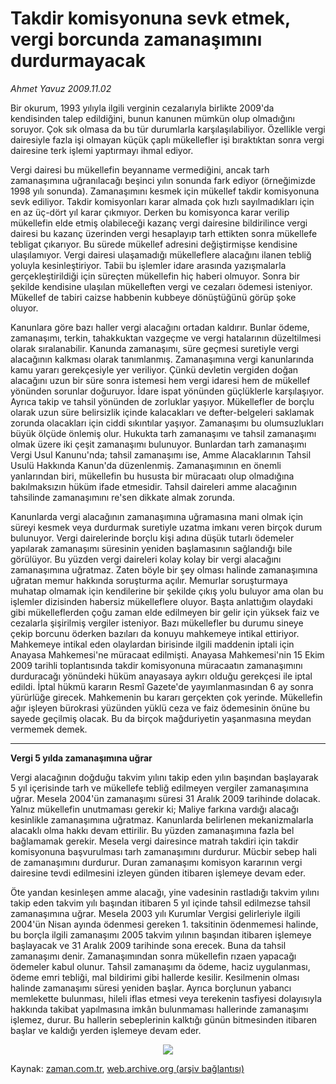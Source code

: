 # Takdir komisyonuna sevk etmek, vergi borcunda zamanaşımını durdurmayacak

*Ahmet Yavuz 2009.11.02*

<tr><td class="metin" colspan="2" style="padding-top: 20px; padding-left: 5px; ">Bir okurum, 1993 yılıyla ilgili verginin cezalarıyla birlikte 2009'da kendisinden talep edildiğini, bunun kanunen mümkün olup olmadığını soruyor. Çok sık olmasa da bu tür durumlarla karşılaşılabiliyor. Özellikle vergi dairesiyle fazla işi olmayan küçük çaplı mükellefler işi bıraktıktan sonra vergi dairesine terk işlemi yaptırmayı ihmal ediyor.</td></tr><tr><td class="metin" colspan="2" style="padding-top: 20px; padding-left: 5px; "><p>
<p>Vergi dairesi bu mükellefin beyanname vermediğini, ancak tarh zamanaşımına uğranılacağı beşinci yılın sonunda fark ediyor (örneğimizde 1998 yılı sonunda). Zamanaşımını kesmek için mükellef takdir komisyonuna sevk ediliyor. Takdir komisyonları karar almada çok hızlı sayılmadıkları için en az üç-dört yıl karar çıkmıyor. Derken bu komisyonca karar verilip mükellefin elde etmiş olabileceği kazanç vergi dairesine bildirilince vergi dairesi bu kazanç üzerinden vergi hesaplayıp tarh ettikten sonra mükellefe tebligat çıkarıyor. Bu sürede mükellef adresini değiştirmişse kendisine ulaşılamıyor. Vergi dairesi ulaşamadığı mükelleflere alacağını ilanen tebliğ yoluyla kesinleştiriyor. Tabii bu işlemler idare arasında yazışmalarla gerçekleştirildiği için süreçten mükellefin hiç haberi olmuyor. Sonra bir şekilde kendisine ulaşılan mükelleften vergi ve cezaları ödemesi isteniyor. Mükellef de tabiri caizse habbenin kubbeye dönüştüğünü görüp şoke oluyor.
<p>Kanunlara göre bazı haller vergi alacağını ortadan kaldırır. Bunlar ödeme, zamanaşımı, terkin, tahakkuktan vazgeçme ve vergi hatalarının düzeltilmesi olarak sıralanabilir. Kanunda zamanaşımı, süre geçmesi suretiyle vergi alacağının kalkması olarak tanımlanmış. Zamanaşımına vergi kanunlarında kamu yararı gerekçesiyle yer veriliyor. Çünkü devletin vergiden doğan alacağını uzun bir süre sonra istemesi hem vergi idaresi hem de mükellef yönünden sorunlar doğuruyor. İdare ispat yönünden güçlüklerle karşılaşıyor. Ayrıca takip ve tahsil yönünden de zorluklar yaşıyor. Mükellefler de borçlu olarak uzun süre belirsizlik içinde kalacakları ve defter-belgeleri saklamak zorunda olacakları için ciddi sıkıntılar yaşıyor. Zamanaşımı bu olumsuzlukları büyük ölçüde önlemiş olur. Hukukta tarh zamanaşımı ve tahsil zamanaşımı olmak üzere iki çeşit zamanaşımı bulunuyor. Bunlardan tarh zamanaşımı Vergi Usul Kanunu'nda; tahsil zamanaşımı ise, Amme Alacaklarının Tahsil Usulü Hakkında Kanun'da düzenlenmiş. Zamanaşımının en önemli yanlarından biri, mükellefin bu hususta bir müracaatı olup olmadığına bakılmaksızın hüküm ifade etmesidir. Tahsil daireleri amme alacağının tahsilinde zamanaşımını re'sen dikkate almak zorunda.
<p>Kanunlarda vergi alacağının zamanaşımına uğramasına mani olmak için süreyi kesmek veya durdurmak suretiyle uzatma imkanı veren birçok durum bulunuyor. Vergi dairelerinde borçlu kişi adına düşük tutarlı ödemeler yapılarak zamanaşımı süresinin yeniden başlamasının sağlandığı bile görülüyor. Bu yüzden vergi daireleri kolay kolay bir vergi alacağını zamanaşımına uğratmaz. Zaten böyle bir şey olması halinde zamanaşımına uğratan memur hakkında soruşturma açılır. Memurlar soruşturmaya muhatap olmamak için kendilerine bir şekilde çıkış yolu buluyor ama olan bu işlemler dizisinden habersiz mükelleflere oluyor. Başta anlattığım olaydaki gibi mükelleflerden çoğu zaman elde edilmeyen bir gelir için yüksek faiz ve cezalarla şişirilmiş vergiler isteniyor. Bazı mükellefler bu durumu sineye çekip borcunu öderken bazıları da konuyu mahkemeye intikal ettiriyor. Mahkemeye intikal eden olaylardan birisinde ilgili maddenin iptali için Anayasa Mahkemesi'ne müracaat edilmişti. Anayasa Mahkemesi'nin 15 Ekim 2009 tarihli toplantısında takdir komisyonuna müracaatın zamanaşımını durduracağı yönündeki hüküm anayasaya aykırı olduğu gerekçesi ile iptal edildi. İptal hükmü kararın Resmî Gazete'de yayımlanmasından 6 ay sonra yürürlüğe girecek. Mahkemenin bu kararı gerçekten çok yerinde. Mükellefin ağır işleyen bürokrasi yüzünden yüklü ceza ve faiz ödemesinin önüne bu sayede geçilmiş olacak. Bu da birçok mağduriyetin yaşanmasına meydan vermemek demek.
<p><hr/>
<p><b>Vergi 5 yılda zamanaşımına uğrar</b>
<p>Vergi alacağının doğduğu takvim yılını takip eden yılın başından başlayarak 5 yıl içerisinde tarh ve mükellefe tebliğ edilmeyen vergiler zamanaşımına uğrar. Mesela 2004'ün zamanaşımı süresi 31 Aralık 2009 tarihinde dolacak. Yalnız mükellefin unutmaması gerekir ki; Maliye farkına vardığı alacağı kesinlikle zamanaşımına uğratmaz. Kanunlarda belirlenen mekanizmalarla alacaklı olma hakkı devam ettirilir. Bu yüzden zamanaşımına fazla bel bağlamamak gerekir. Mesela vergi dairesince matrah takdiri için takdir komisyonuna başvurulması tarh zamanaşımını durdurur. Mücbir sebep hali de zamanaşımını durdurur. Duran zamanaşımı komisyon kararının vergi dairesine tevdi edilmesini izleyen günden itibaren işlemeye devam eder.
<p>Öte yandan kesinleşen amme alacağı, yine vadesinin rastladığı takvim yılını takip eden takvim yılı başından itibaren 5 yıl içinde tahsil edilmezse tahsil zamanaşımına uğrar. Mesela 2003 yılı Kurumlar Vergisi gelirleriyle ilgili 2004'ün Nisan ayında ödenmesi gereken 1. taksitinin ödenmemesi halinde, bu borçla ilgili zamanaşımı 2005 takvim yılının başından itibaren işlemeye başlayacak ve 31 Aralık 2009 tarihinde sona erecek. Buna da tahsil zamanaşımı denir. Zamanaşımından sonra mükellefin rızaen yapacağı ödemeler kabul olunur. Tahsil zamanaşımı da ödeme, haciz uygulanması, ödeme emri tebliği, mal bildirimi gibi hallerde kesilir. Kesilmenin olması halinde zamanaşımı süresi yeniden başlar. Ayrıca borçlunun yabancı memlekette bulunması, hileli iflas etmesi veya terekenin tasfiyesi dolayısıyla hakkında takibat yapılmasına imkân bulunmaması hallerinde zamanaşımı işlemez, durur. Bu hallerin sebeplerinin kalktığı günün bitmesinden itibaren başlar ve kaldığı yerden işlemeye devam eder.
<p>
<p align="center"><img src="http://web.archive.org/web/20100113072844im_/http://medya.zaman.com.tr/2009/11/02/vergi.jpg"/><br/></p></p></p></p></p></p></p></p></p></p></td></tr>

Kaynak: [zaman.com.tr](http://zaman.com.tr/yazar.do?yazino=910534), [web.archive.org (arşiv bağlantısı)](http://web.archive.org/web/20100113072844/http://www.zaman.com.tr:80/yazar.do?yazino=910534)
